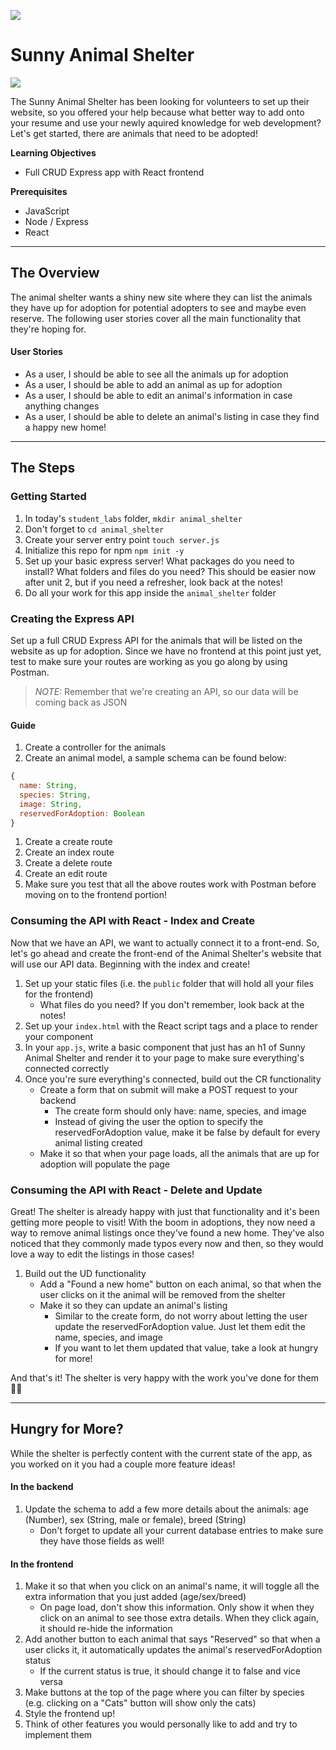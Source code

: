 ![](/ga_cog.png)

# Sunny Animal Shelter 

![](https://imgur.com/Wzz1JBe.png)

The Sunny Animal Shelter has been looking for volunteers to set up their website, so you offered your help because what better way to add onto your resume and use your newly aquired knowledge for web development? Let's get started, there are animals that need to be adopted!

**Learning Objectives**

- Full CRUD Express app with React frontend

**Prerequisites**

- JavaScript
- Node / Express
- React

---

## The Overview 

The animal shelter wants a shiny new site where they can list the animals they have up for adoption for potential adopters to see and maybe even reserve. The following user stories cover all the main functionality that they're hoping for. 

#### User Stories 

- As a user, I should be able to see all the animals up for adoption
- As a user, I should be able to add an animal as up for adoption 
- As a user, I should be able to edit an animal's information in case anything changes
- As a user, I should be able to delete an animal's listing in case they find a happy new home!

---

## The Steps

### Getting Started 

1. In today's `student_labs` folder, `mkdir animal_shelter` 
1. Don't forget to `cd animal_shelter` 
1. Create your server entry point `touch server.js`
1. Initialize this repo for npm `npm init -y`
1. Set up your basic express server! What packages do you need to install? What folders and files do you need? This should be easier now after unit 2, but if you need a refresher, look back at the notes!
1. Do all your work for this app inside the `animal_shelter` folder 

### Creating the Express API 

Set up a full CRUD Express API for the animals that will be listed on the website as up for adoption. Since we have no frontend at this point just yet, test to make sure your routes are working as you go along by using Postman. 

> _NOTE:_ Remember that we're creating an API, so our data will be coming back as JSON

#### Guide 

1. Create a controller for the animals 
1. Create an animal model, a sample schema can be found below: 
  ```js
  {
    name: String,
    species: String,
    image: String,
    reservedForAdoption: Boolean 
  }
  ```
1. Create a create route
1. Create an index route 
1. Create a delete route 
1. Create an edit route 
1. Make sure you test that all the above routes work with Postman before moving on to the frontend portion! 

### Consuming the API with React - Index and Create 

Now that we have an API, we want to actually connect it to a front-end. So, let's go ahead and create the front-end of the Animal Shelter's website that will use our API data. Beginning with the index and create! 

1. Set up your static files (i.e. the `public` folder that will hold all your files for the frontend) 
    - What files do you need? If you don't remember, look back at the notes!
1. Set up your `index.html` with the React script tags and a place to render your component 
1. In your `app.js`, write a basic component that just has an h1 of Sunny Animal Shelter and render it to your page to make sure everything's connected correctly
1. Once you're sure everything's connected, build out the CR functionality 
    - Create a form that on submit will make a POST request to your backend 
        - The create form should only have: name, species, and image 
        - Instead of giving the user the option to specify the reservedForAdoption value, make it be false by default for every animal listing created
    - Make it so that when your page loads, all the animals that are up for adoption will populate the page 

### Consuming the API with React - Delete and Update

Great! The shelter is already happy with just that functionality and it's been getting more people to visit! With the boom in adoptions, they now need a way to remove animal listings once they've found a new home. They've also noticed that they commonly made typos every now and then, so they would love a way to edit the listings in those cases! 

1. Build out the UD functionality
    - Add a "Found a new home" button on each animal, so that when the user clicks on it the animal will be removed from the shelter 
    - Make it so they can update an animal's listing 
        - Similar to the create form, do not worry about letting the user update the reservedForAdoption value. Just let them edit the name, species, and image 
        - If you want to let them updated that value, take a look at hungry for more!

And that's it! The shelter is very happy with the work you've done for them 🐶🐱

---
  
## Hungry for More? 

While the shelter is perfectly content with the current state of the app, as you worked on it you had a couple more feature ideas! 

#### In the backend 

1. Update the schema to add a few more details about the animals: age (Number), sex (String, male or female), breed (String)
    - Don't forget to update all your current database entries to make sure they have those fields as well!  

#### In the frontend

1. Make it so that when you click on an animal's name, it will toggle all the extra information that you just added (age/sex/breed)
    - On page load, don't show this information. Only show it when they click on an animal to see those extra details. When they click again, it should re-hide the information 
1. Add another button to each animal that says "Reserved" so that when a user clicks it, it automatically updates the animal's reservedForAdoption status
    - If the current status is true, it should change it to false and vice versa
1. Make buttons at the top of the page where you can filter by species (e.g. clicking on a "Cats" button will show only the cats) 
1. Style the frontend up! 
1. Think of other features you would personally like to add and try to implement them 
